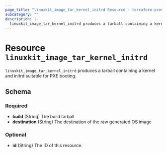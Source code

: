 ```yaml
---
page_title: "linuxkit_image_tar_kernel_initrd Resource - terraform-provider-linuxkit"
subcategory: ""
description: |-
  linuxkit_image_tar_kernel_initrd produces a tarball containing a kernel and initrd suitable for PXE booting.
---
```


# Resource `linuxkit_image_tar_kernel_initrd`

`linuxkit_image_tar_kernel_initrd` produces a tarball containing a kernel and initrd suitable for PXE booting.



## Schema

### Required

- **build** (String) The build tarball
- **destination** (String) The destination of the raw generated OS image

### Optional

- **id** (String) The ID of this resource.


